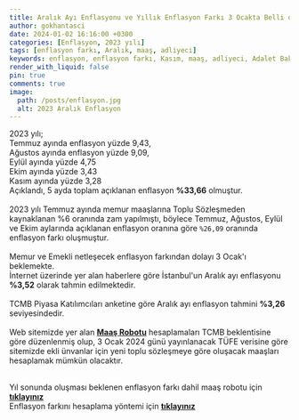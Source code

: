 ```yaml
---
title: Aralık Ayı Enflasyonu ve Yıllık Enflasyon Farkı 3 Ocakta Belli oluyor
author: gokhantasci
date: 2024-01-02 16:16:00 +0300
categories: [Enflasyon, 2023 yılı]
tags: [enflasyon farkı, Aralık, maaş, adliyeci]
keywords: enflasyon, enflasyon farkı, Kasım, maaş, adliyeci, Adalet Bakanlığı
render_with_liquid: false
pin: true
comments: true
image:
  path: /posts/enflasyon.jpg
  alt: 2023 Aralık Enflasyon
---
```


2023 yılı;
<br>Temmuz ayında enflasyon yüzde 9,43, 
<br>Ağustos ayında enflasyon yüzde 9,09,
<br>Eylül ayında yüzde 4,75
<br>Ekim ayında yüzde 3,43
<br>Kasım ayında yüzde 3,28
<br>Açıklandı,  5 ayda toplam açıklanan enflasyon **%33,66** olmuştur.
<br>
<br>2023 yılı Temmuz ayında memur maaşlarına Toplu Sözleşmeden kaynaklanan %6 oranında zam yapılmıştı, böylece Temmuz, Ağustos, Eylül ve Ekim aylarında açıklanan enflasyon oranına göre <code class="highlighter-rouge">%26,09</code> oranında enflasyon farkı oluşmuştur.
<br>
<br>Memur ve Emekli netleşecek enflasyon farkından dolayı 3 Ocak'ı beklemekte. 
<br>İnternet üzerinde yer alan haberlere göre İstanbul'un Aralık ayı enflasyonu **%3,52** olarak tahmin edilmektedir. 
<br>
<br>TCMB Piyasa Katılımcıları anketine göre Aralık ayı enflasyon tahmini **%3,26** seviyesindedir.
<br>
<br>Web sitemizde yer alan  [**Maaş Robotu**](https://adliyeci.com.tr/maas/) hesaplamaları TCMB beklentisine göre düzenlenmiş olup, 3 Ocak 2024 günü yayınlanacak TÜFE verisine göre sitemizde ekli ünvanlar için yeni toplu sözleşmeye göre oluşacak maaşları hesaplamak mümkün olacaktır. 

<br>Yıl sonunda oluşması beklenen enflasyon farkı dahil maaş robotu için [**tıklayınız**](https://adliyeci.com.tr/maasyeni/) 
<br>Enflasyon farkını hesaplama yöntemi için [**tıklayınız**](https://adliyeci.com.tr/enflasyonfarki/) 
